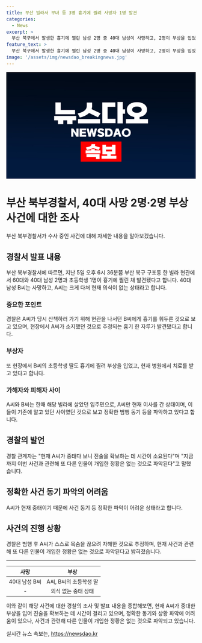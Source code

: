 ```yaml
---
title: 부산 빌라서 부녀 등 3명 흉기에 찔려 사망자 1명 발견
categories:
  - News
excerpt: >
  부산 북구에서 발생한 흉기에 찔린 남성 2명 중 40대 남성이 사망하고, 2명이 부상을 입었다. 사건 현장에서는 40대 남성의 딸도 흉기에 찔려 부상을 입고 병원 치료를 받고 있다. 경찰은 40대 남성이 산책하러 나선 60대 남성을 흉기로 공격한 것으로 보고 수사 중이다. 40대 남성은 자해 시도 후 중태에 빠진 상태이며, 정확한 범행 동기 등을 파악 중에 있다. 해당 빌라에 살았던 두 사람은 이웃 관계로, 경찰은 다른 개입자는 없는 것으로 보고 있다. A씨의 진술을 확보하기 위해 노력 중이다.
feature_text: >
  부산 북구에서 발생한 흉기에 찔린 남성 2명 중 40대 남성이 사망하고, 2명이 부상을 입었다. 사건 현장에서는 40대 남성의 딸도 흉기에 찔려 부상을 입고 병원 치료를 받고 있다. 경찰은 40대 남성이 산책하러 나선 60대 남성을 흉기로 공격한 것으로 보고 수사 중이다. 40대 남성은 자해 시도 후 중태에 빠진 상태이며, 정확한 범행 동기 등을 파악 중에 있다. 해당 빌라에 살았던 두 사람은 이웃 관계로, 경찰은 다른 개입자는 없는 것으로 보고 있다. A씨의 진술을 확보하기 위해 노력 중이다.
image: '/assets/img/newsdao_breakingnews.jpg'
---
```


<p><img src="/assets/img/newsdao_breakingnews.jpg" alt="flaretime 속보" /></p>

<h1>부산 북부경찰서, 40대 사망 2명·2명 부상 사건에 대한 조사</h1>

<p data-ke-size="size16">부산 북부경찰서가 수사 중인 사건에 대해 자세한 내용을 알아보겠습니다.</p>

<h2 data-ke-size="size26">경찰서 발표 내용</h2>

<p data-ke-size="size16">부산 북부경찰서에 따르면, 지난 5일 오후 6시 36분쯤 부산 북구 구포동 한 빌라 현관에서 60대와 40대  남성 2명과 초등학생 1명이 흉기에 찔린 채 발견됐다고 합니다. 40대 남성 B씨는 사망하고, A씨는 크게 다쳐 현재 의식이 없는 상태라고 합니다.</p>

<h3>중요한 포인트</h3>

<p data-ke-size="size16">경찰은 A씨가 당시 산책하러 가기 위해 현관을 나서던 B씨에게 흉기를 휘두른 것으로 보고 있으며, 현장에서 A씨가 소지했던 것으로 추정되는 흉기 한 자루가 발견됐다고 합니다.</p>

<h3>부상자</h3>

<p data-ke-size="size16">또 현장에서 B씨의 초등학생 딸도 흉기에 찔려 부상을 입었고, 현재 병원에서 치료를 받고 있다고 합니다.</p>

<h3>가해자와 피해자 사이</h3>

<p data-ke-size="size16">A씨와 B씨는 한때 해당 빌라에 살았던 입주민으로, A씨만 현재 이사를 간 상태이며, 이들이 기존에 알고 있던 사이였던 것으로 보고 정확한 범행 동기 등을 파악하고 있다고 합니다.</p>

<h2 data-ke-size="size26">경찰의 발언</h2>

<p data-ke-size="size16">경찰 관계자는 "현재 A씨가 중태다 보니 진술을 확보하는 데 시간이 소요된다"며 "지금까지 이번 사건과 관련해 또 다른 인물이 개입한 정황은 없는 것으로 파악된다"고 말했습니다.</p>

<h2 data-ke-size="size26">정확한 사건 동기 파악의 어려움</h2>

<p data-ke-size="size16">A씨가 현재 중태이기 때문에 사건 동기 등 정확한 파악이 어려운 상태라고 합니다.</p>

<h2 data-ke-size="size26">사건의 진행 상황</h2>

<p data-ke-size="size16">경찰은 범행 후 A씨가 스스로 목숨을 끊으려 자해한 것으로 추정하며, 현재 사건과 관련해 또 다른 인물이 개입한 정황은 없는 것으로 파악된다고 밝혀졌습니다.</p>

<hr>

<table>
    <thead>
        <tr>
            <th style="text-align: center;">사망</th>
            <th style="text-align: center;">부상</th>
        </tr>
    </thead>
    <tbody>
        <tr>
            <td style="text-align: center;">40대 남성 B씨</td>
            <td style="text-align: center;">A씨, B씨의 초등학생 딸</td>
        </tr>
        <tr>
            <td style="text-align: center;">-</td>
            <td style="text-align: center;">의식 없는 중태 상태</td>
        </tr>
    </tbody>
</table>

<p data-ke-size="size16">이와 같이 해당 사건에 대한 경찰의 조사 및 발표 내용을 종합해보면, 현재 A씨가 중대한 부상을 입어 진술을 확보하는 데 시간이 걸리고 있으며, 정확한 동기와 상황 파악에 어려움이 있으나, 사건과 관련해 다른 인물이 개입한 정황은 없는 것으로 파악되고 있습니다.</p>
실시간 뉴스 속보는, <a href="https://newsdao.kr" rel="dofollow">https://newsdao.kr</a>


